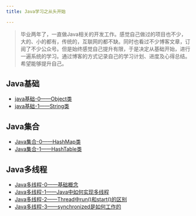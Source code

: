 ```yaml
---
title: Java学习之从头开始

---
```


>毕业两年了，一直做Java相关的开发工作。感觉自己做过的项目也不少，大的、小的都有，传统的，互联网的都不缺。同时也看过不少博客文章，订阅了不少公众号。但是始终感觉自己提升有限，于是决定从基础开始，进行一遍系统的学习。通过博客的方式记录自己的学习计划、进度及心得总结。希望能够提升自己。

<!-- more -->

## Java基础

* [java基础-0——Object类](/2018/06/07/java基础-0——Object类/)
* [java基础-1——String类](/2018/06/08/java基础-1——String类/)

## Java集合

* [Java集合-0——HashMap类](/2018/07/30/Java集合-0——HashMap类/)
* [Java集合-1——HashTable类](/2018/07/31/Java集合-1——HashTable类/)

## Java多线程

* [Java多线程-0——基础概念](/2018/09/30/java-thread-00-base/)
* [Java多线程-1——Java中如何实现多线程](/2018/10/01/java-thread-01-implements-thread/)
* [Java多线程-2——Thread中run()和start()的区别](/2018/10/02/java-thread-02-run-start/)
* [Java多线程-3——synchronized是如何工作的](/2018/10/03/java-thread-03-synchronized/)
